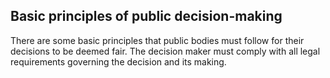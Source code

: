##  Basic principles of public decision-making

There are some basic principles that public bodies must follow for their
decisions to be deemed fair. The decision maker must comply with all legal
requirements governing the decision and its making.
